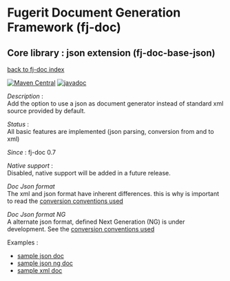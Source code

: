 # Fugerit Document Generation Framework (fj-doc)

## Core library : json extension (fj-doc-base-json)

[back to fj-doc index](../README.md)  

[![Maven Central](https://img.shields.io/maven-central/v/org.fugerit.java/fj-doc-base-json.svg)](https://mvnrepository.com/artifact/org.fugerit.java/fj-doc-base-json) 
[![javadoc](https://javadoc.io/badge2/org.fugerit.java/fj-doc-base-json/javadoc.svg)](https://javadoc.io/doc/org.fugerit.java/fj-doc-base-json)

*Description* :  
Add the option to use a json as document generator instead of standard xml source provided by default.

*Status* :  
All basic features are implemented (json parsing, conversion from and to xml)

*Since* : fj-doc 0.7

*Native support*  :  
Disabled, native support will be added in a future release.

*Doc Json format*  
The xml and json format have inherent differences. this is why is important to read the [conversion conventions used](src/main/docs/xml_conversion.md)

*Doc Json format NG*  
A alternate json format, defined Next Generation (NG) is under development.
See the [conversion conventions used](src/main/docs/xml_conversion_ng.md)

Examples : 
* [sample json doc](src/test/resources/sample/doc_test_01.json)
* [sample json ng doc](src/test/resources/sample/doc_test_01_ng.json)
* [sample xml doc](src/test/resources/sample/doc_test_01.xml)